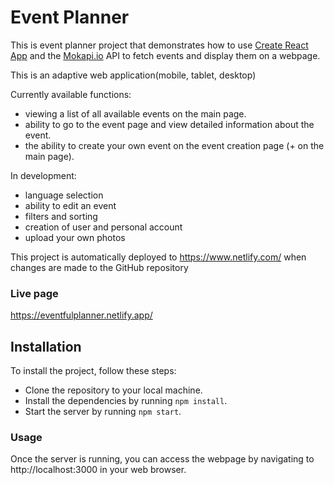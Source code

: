 # Event Planner

This is event planner project that demonstrates how to use
[Create React App](https://github.com/facebook/create-react-app) and the
[Mokapi.io](https://github.com/mockapi-io/docs/wiki) API to fetch events and
display them on a webpage.

This is an adaptive web application(mobile, tablet, desktop)

Currently available functions:
- viewing a list of all available events on the main page.
- ability to go to the event page and view detailed information about the event.
- the ability to create your own event on the event creation page (+ on the main page).

In development:
- language selection 
- ability to edit an event
- filters and sorting
- creation of user and personal account
- upload your own photos

This project is automatically deployed to https://www.netlify.com/ when changes
are made to the GitHub repository

### Live page

https://eventfulplanner.netlify.app/

## Installation

To install the project, follow these steps:

- Clone the repository to your local machine.
- Install the dependencies by running `npm install`.
- Start the server by running `npm start`.

### Usage

Once the server is running, you can access the webpage by navigating to
http://localhost:3000 in your web browser.
